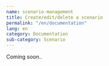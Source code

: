 ```yaml
---
name: scenario-management
title: Create/edit/delete a scenario
permalink: "/en/documentation"
lang: en
category: Documentation
sub-category: Scenario
---
```


Coming soon..